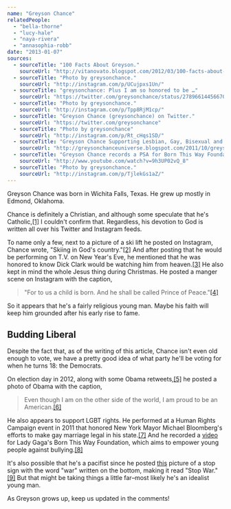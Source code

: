```yaml
---
name: "Greyson Chance"
relatedPeople:
  - "bella-thorne"
  - "lucy-hale"
  - "naya-rivera"
  - "annasophia-robb"
date: "2013-01-07"
sources:
  - sourceTitle: "100 Facts About Greyson."
    sourceUrl: "http://vitanovato.blogspot.com/2012/03/100-facts-about-greyson.html"
  - sourceTitle: "Photo by greysonchance."
    sourceUrl: "http://instagram.com/p/UCujpxs1Un/"
  - sourceTitle: "greysonchance: Plus I am so honored to be …"
    sourceUrl: "https://twitter.com/greysonchance/status/278966144566702080"
  - sourceTitle: "Photo by greysonchance."
    sourceUrl: "http://instagram.com/p/Tpp8RjM1cp/"
  - sourceTitle: "Greyson Chance (greysonchance) on Twitter."
    sourceUrl: "https://twitter.com/greysonchance"
  - sourceTitle: "Photo by greysonchance"
    sourceUrl: "http://instagram.com/p/Rt_cHqs1SD/"
  - sourceTitle: "Greyson Chance Supporting Lesbian, Gay, Bisexual and Transgender Civil Rights with D.C. Show Tonight."
    sourceUrl: "http://greysonchanceuniverse.blogspot.com/2011/10/greyson-chance-supporting-lesbian-gay.html"
  - sourceTitle: "Greyson Chance records a PSA for Born This Way Foundation and Office Depot!"
    sourceUrl: "http://www.youtube.com/watch?v=9h3UP02vQ_8"
  - sourceTitle: "Photo by greysonchance."
    sourceUrl: "http://instagram.com/p/TjlekGs1aZ/"
---
```


Greyson Chance was born in Wichita Falls, Texas. He grew up mostly in Edmond, Oklahoma.

Chance is definitely a Christian, and although some speculate that he's Catholic,<a class="source-citation" href="http://vitanovato.blogspot.com/2012/03/100-facts-about-greyson.html" title="100 Facts About Greyson.">[1]</a> I couldn't confirm that. Regardless, his devotion to God is written all over his Twitter and Instagram feeds.

To name only a few, next to a picture of a ski lift he posted on Instagram, Chance wrote, "Skiing in God's country."<a class="source-citation" href="http://instagram.com/p/UCujpxs1Un/" title="Photo by greysonchance.">[2]</a> And after posting that he would be performing on T.V. on New Year's Eve, he mentioned that he was honored to know Dick Clark would be watching him from heaven.<a class="source-citation" href="https://twitter.com/greysonchance/status/278966144566702080" title="greysonchance: Plus I am so honored to be …">[3]</a> He also kept in mind the whole Jesus thing during Christmas. He posted a manger scene on Instagram with the caption,

>"For to us a child is born. And he shall be called Prince of Peace."<a class="source-citation" href="http://instagram.com/p/Tpp8RjM1cp/" title="Photo by greysonchance.">[4]</a>

So it appears that he's a fairly religious young man. Maybe his faith will keep him grounded after his early rise to fame.


## Budding Liberal

Despite the fact that, as of the writing of this article, Chance isn't even old enough to vote, we have a pretty good idea of what party he'll be voting for when he turns 18: the Democrats.

On election day in 2012, along with some Obama retweets,<a class="source-citation" href="https://twitter.com/greysonchance" title="Greyson Chance (greysonchance) on Twitter.">[5]</a> he posted a photo of Obama with the caption,

>Even though I am on the other side of the world, I am proud to be an American.<a class="source-citation" href="http://instagram.com/p/Rt_cHqs1SD/" title="Photo by greysonchance">[6]</a>

He also appears to support LGBT rights. He performed at a Human Rights Campaign event in 2011 that honored New York Mayor Michael Bloomberg's efforts to make gay marriage legal in his state.<a class="source-citation" href="http://greysonchanceuniverse.blogspot.com/2011/10/greyson-chance-supporting-lesbian-gay.html" title="Greyson Chance Supporting Lesbian, Gay, Bisexual and Transgender Civil Rights with D.C. Show Tonight.">[7]</a> And he recorded a [video](http://www.youtube.com/watch?v=9h3UP02vQ_8) for Lady Gaga's Born This Way Foundation, which aims to empower young people against bullying.<a class="source-citation" href="http://www.youtube.com/watch?v=9h3UP02vQ_8" title="Greyson Chance records a PSA for Born This Way Foundation and Office Depot!">[8]</a>

It's also possible that he's a pacifist since he posted [this](http://instagram.com/p/TjlekGs1aZ/) picture of a stop sign with the word "war" written on the bottom, making it read "Stop War."<a class="source-citation" href="http://instagram.com/p/TjlekGs1aZ/" title="Photo by greysonchance.">[9]</a> But that might be taking things a little far–most likely he's an idealist young man.

As Greyson grows up, keep us updated in the comments!